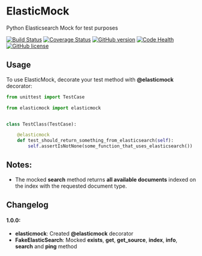 # ElasticMock

Python Elasticsearch Mock for test purposes

[![Build Status](https://travis-ci.org/vrcmarcos/elasticmock.svg?branch=master)](https://travis-ci.org/vrcmarcos/elasticmock) [![Coverage Status](https://coveralls.io/repos/github/vrcmarcos/elasticmock/badge.svg?branch=master)](https://coveralls.io/github/vrcmarcos/elasticmock?branch=master) [![GitHub version](https://badge.fury.io/gh/vrcmarcos%2Felasticmock.svg)](https://badge.fury.io/gh/vrcmarcos%2Felasticmock) [![Code Health](https://landscape.io/github/vrcmarcos/elasticmock/master/landscape.svg?style=flat)](https://landscape.io/github/vrcmarcos/elasticmock/master) [![GitHub license](https://img.shields.io/badge/license-MIT-blue.svg)](https://raw.githubusercontent.com/vrcmarcos/elasticmock/master/LICENSE)

## Usage

To use ElasticMock, decorate your test method with **@elasticmock** decorator:

```python
from unittest import TestCase

from elasticmock import elasticmock


class TestClass(TestCase):

    @elasticmock
    def test_should_return_something_from_elasticsearch(self):
        self.assertIsNotNone(some_function_that_uses_elasticsearch())
```

## Notes:

- The mocked **search** method returns **all available documents** indexed on the index with the requested document type.

## Changelog

#### 1.0.0:
- **elasticmock**: Created **@elasticmock** decorator
- **FakeElasticSearch**: Mocked **exists**, **get**, **get_source**, **index**, **info**, **search** and **ping** method
